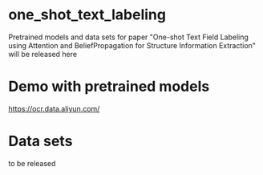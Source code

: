 # one_shot_text_labeling
Pretrained models and data sets for paper "One-shot Text Field Labeling using Attention and BeliefPropagation for Structure Information Extraction" will be released here
# Demo with pretrained models
https://ocr.data.aliyun.com/
# Data sets
to be released

